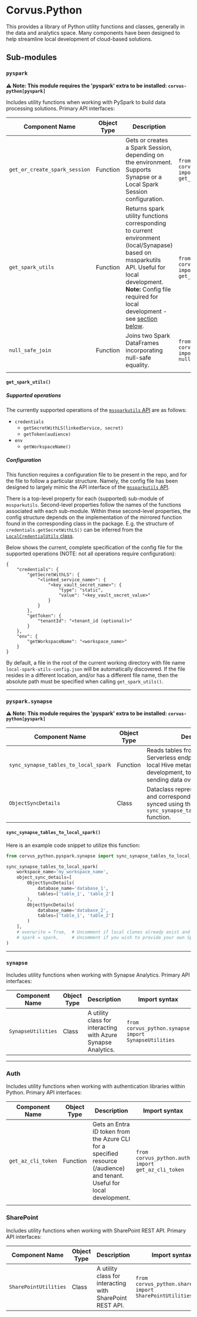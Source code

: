 # Corvus.Python

This provides a library of Python utility functions and classes, generally in the data and analytics space. Many components have been designed to help streamline local development of cloud-based solutions.

## Sub-modules

### `pyspark`

**⚠️ Note: This module requires the 'pyspark' extra to be installed: `corvus-python[pyspark]`**

Includes utility functions when working with PySpark to build data processing solutions. Primary API interfaces:

| Component Name                    | Object Type | Description                                                                                                                                                                                                                 | Import syntax                                                                 |
|-----------------------------------|-------------|-----------------------------------------------------------------------------------------------------------------------------------------------------------------------------------------------------------------------------|-------------------------------------------------------------------------------|
| <code>get_or_create_spark_session</code> | Function    | Gets or creates a Spark Session, depending on the environment. Supports Synapse or a Local Spark Session configuration.                                                                                                      | <code>from corvus_python.pyspark.utilities import get_or_create_spark_session</code> |
| <code>get_spark_utils</code>      | Function    | Returns spark utility functions corresponding to current environment (local/Synapase) based on mssparkutils API. Useful for local development. <b>Note:</b> Config file required for local development - see [section below](#configuration). | <code>from corvus_python.pyspark.utilities import get_spark_utils</code>      |
| <code>null_safe_join</code>       | Function    | Joins two Spark DataFrames incorporating null-safe equality.                                                                                                                                                                | <code>from corvus_python.pyspark.utilities import null_safe_join</code>       |
|                                   |             |                                                                                                                                                                                                                             |                                                                               |

#### `get_spark_utils()`

##### Supported operations

The currently supported operations of the [`mssparkutils` API](https://learn.microsoft.com/en-us/azure/synapse-analytics/spark/microsoft-spark-utilities?pivots=programming-language-python) are as follows:

- `credentials`
    - `getSecretWithLS(linkedService, secret)`
    - `getToken(audience)`
- `env`
    - `getWorkspaceName()`

##### Configuration

This function requires a configuration file to be present in the repo, and for the file to follow a particular structure. Namely, the config file has been designed to largely mimic the API interface of the [`mssparkutils` API](https://learn.microsoft.com/en-us/azure/synapse-analytics/spark/microsoft-spark-utilities?pivots=programming-language-python).

There is a top-level property for each (supported) sub-module of `mssparkutils`. Second-level properties follow the names of the functions associated with each sub-module. Within these second-level properties, the config structure depends on the implementation of the mirrored function found in the corresponding class in the package. E.g. the structure of `credentials.getSecretWithLS()` can be inferred from the [`LocalCredentialUtils` class](https://github.com/corvus-dotnet/Corvus.Python/blob/main/src/corvus_python/pyspark/utilities/spark_utils/local_spark_utils.py#L34-L56).

Below shows the current, complete specification of the config file for the supported operations (NOTE: not all operations require configuration):

```
{
    "credentials": {
        "getSecretWithLS": {
            "<linked_service_name>": {
                "<key_vault_secret_name>": {
                    "type": "static",
                    "value": "<key_vault_secret_value>"
                }
            }
        },
        "getToken": {
            "tenantId": "<tenant_id (optional)>"
        }
    },
    "env": {
        "getWorkspaceName": "<workspace_name>"
    }
}
```

By default, a file in the root of the current working directory with file name `local-spark-utils-config.json` will be automatically discovered. If the file resides in a different location, and/or has a different file name, then the absolute path must be specified when calling `get_spark_utils()`.

---

### `pyspark.synapse`

**⚠️ Note: This module requires the 'pyspark' extra to be installed: `corvus-python[pyspark]`**

| Component Name                                  | Object Type | Description                                                                                                                                                               | Import syntax                                                                     |
|-------------------------------------------------|-------------|---------------------------------------------------------------------------------------------------------------------------------------------------------------------------|-----------------------------------------------------------------------------------|
| <code>sync_synapse_tables_to_local_spark</code> | Function    | Reads tables from a Synapse SQL Serverless endpoint and clones to a local Hive metastore. Useful for local development, to avoid continuously sending data over the wire. | <code>from corvus_python.pyspark.synapse import sync_synapse_tables_to_local_spark</code> |
| <code>ObjectSyncDetails</code>                  | Class       | Dataclass representing a database and corresponding tables to be synced using the <code>sync_synapse_tables_to_local_spark</code> function.                               | <code>from corvus_python.pyspark.synapse import ObjectSyncDetails</code>                  |

#### `sync_synapse_tables_to_local_spark()`

Here is an example code snippet to utilize this function:

```python
from corvus_python.pyspark.synapse import sync_synapse_tables_to_local_spark, ObjectSyncDetails

sync_synapse_tables_to_local_spark(
    workspace_name='my_workspace_name',
    object_sync_details=[
        ObjectSyncDetails(
            database_name='database_1',
            tables=['table_1', 'table_2']
        ),
        ObjectSyncDetails(
            database_name='database_2',
            tables=['table_1', 'table_2']
        )
    ],
    # overwrite = True,  # Uncomment if local clones already exist and you wish to overwrite.
    # spark = spark,     # Uncomment if you wish to provide your own Spark Session (assumed stored within "spark" variable).
)
```

---

### `synapse`

Includes utility functions when working with Synapse Analytics. Primary API interfaces:

| Component Name                | Object Type | Description                                                                                                              | Import syntax                                                |
|-------------------------------|-------------|--------------------------------------------------------------------------------------------------------------------------|--------------------------------------------------------------|
| <code>SynapseUtilities</code> | Class | A utility class for interacting with Azure Synapse Analytics. | <code>from corvus_python.synapse import SynapseUtilities</code> |

---

### Auth

Includes utility functions when working with authentication libraries within Python. Primary API interfaces:

| Component Name                | Object Type | Description                                                                                                              | Import syntax                                                |
|-------------------------------|-------------|--------------------------------------------------------------------------------------------------------------------------|--------------------------------------------------------------|
| <code>get_az_cli_token</code> | Function    | Gets an Entra ID token from the Azure CLI for a specified resource (/audience) and tenant. Useful for local development. | <code>from corvus_python.auth import get_az_cli_token</code> |
|                               |             |                                                                                                                          |                                                              |

### SharePoint

Includes utility functions when working with SharePoint REST API. Primary API interfaces:

| Component Name                        | Object Type | Description                                                                                           | Import syntax                                                |
|---------------------------------------|-------------|-------------------------------------------------------------------------------------------------------|--------------------------------------------------------------|
| <code>SharePointUtilities</code>      | Class       | A utility class for interacting with SharePoint REST API.                                             | <code>from corvus_python.sharepoint import SharePointUtilities</code> |
